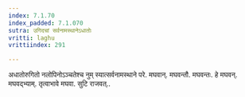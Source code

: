 ```yaml
---
index: 7.1.70
index_padded: 7.1.070
sutra: उगिदचां सर्वनामस्थानेऽधातोः
vritti: laghu
vrittiindex: 291

---
```

अधातोरुगितो नलोपिनोऽञ्चतेश्च नुम् स्यात्सर्वनामस्थाने परे. मघवान्. मघवन्तौ. मघवन्तः. हे मघवन्. मघवद्भ्याम्. तृत्वाभावे मघवा. सुटि राजवत्..